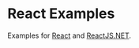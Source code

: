 # React Examples

Examples for [React](http://facebook.github.io/react) and [ReactJS.NET](http://reactjs.net/).
